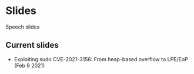 # Slides
Speech slides

## Current slides

- Exploiting sudo CVE-2021-3156: From heap-based overflow to LPE/EoP (Feb 9 2021)
